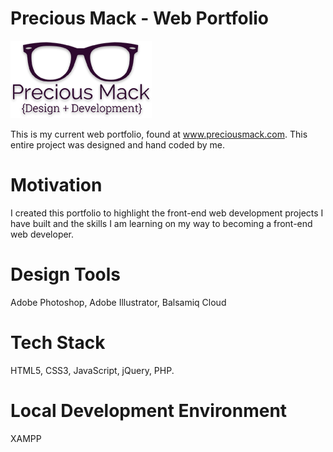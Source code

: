 # Precious Mack - Web Portfolio
![Precious Mack Logo](img/new-logo.png?raw=true)

This is my current web portfolio, found at www.preciousmack.com. This entire project was designed and hand coded by me. 

# Motivation
I created this portfolio to highlight the front-end web development projects I have built and the skills I am learning on my way to becoming a front-end web developer. 

# Design Tools
Adobe Photoshop, Adobe Illustrator, Balsamiq Cloud

# Tech Stack
HTML5, CSS3, JavaScript, jQuery, PHP. 

# Local Development Environment
XAMPP

